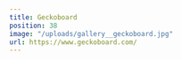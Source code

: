 ```yaml
---
title: Geckoboard
position: 38
image: "/uploads/gallery__geckoboard.jpg"
url: https://www.geckoboard.com/
---
```


